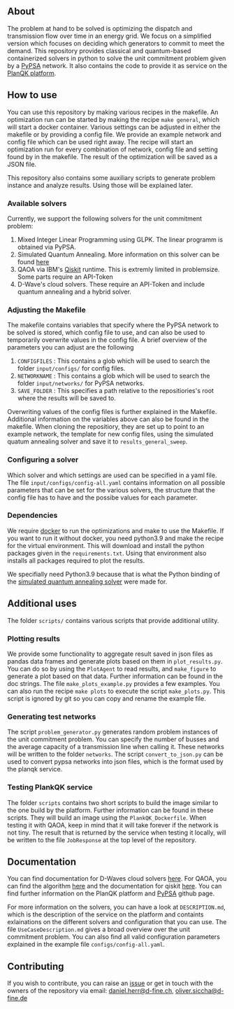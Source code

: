 ## About

The problem at hand to be solved is optimizing the dispatch and transmission flow over time in an energy grid. We focus on a simplified version
which focuses on deciding which generators to commit to meet the demand. This repository provides classical and quantum-based containerized solvers in python to
solve the unit commitment problem given by a [PyPSA](https://github.com/PyPSA/PyPSA) network. It also contains the code to provide it as service on 
the [PlanQK platform](https://platform.planqk.de). 


## How to use

You can use this repository by making various recipes in the makefile. An optimization run can be started by making the recipe `make general`, which will 
start a docker container. Various settings can be adjusted in either the makefile or by providing a config file. We provide an example network and config 
file which can be used right away. The recipe will start an optimization run for every combination of network, config file and setting found by in the makefile. 
The result of the optimization will be saved as a JSON file.

This repository also contains some auxiliary scripts to generate problem instance and analyze results. Using those will be explained later.


### Available solvers
Currently, we support the following solvers for the unit commitment problem:

1. Mixed Integer Linear Programming using GLPK. The linear programm is obtained via PyPSA.
2. Simulated Quantum Annealing. More information on this solver can be found [here](https://github.com/PlanQK/SimulatedQuantumAnnealing)
3. QAOA via IBM's [Qiskit](https://qiskit.org) runtime. This is extremly limited in problemsize. Some parts require an API-Token
4. D-Wave's cloud solvers. These require an API-Token and include quantum annealing and a hybrid solver.


### Adjusting the Makefile

The makefile contains variables that specify where the PyPSA network to be solved is stored, which config file to use, and can
also be used to temporarily overwrite values in the config file. A brief overview of the parameters you can adjust are the following

1. `CONFIGFILES` : This contains a glob which will be used to search the folder `input/configs/` for config files.
2. `NETWORKNAME` : This contains a glob which will be used to search the folder `input/networks/` for PyPSA networks.
3. `SAVE_FOLDER` : This specifies a path relative to the repositiories's root where the results will be saved to.

Overwriting values of the config files is further explained in the Makefile. Additional information on the variables above can also be found in the makefile.
When cloning the repositiory, they are set up to point to an example network, the template for new config files, using the simulated quatum annealing solver
and save it to `results_general_sweep`.

### Configuring a solver

Which solver and which settings are used can be specified in a yaml file. The file `input/configs/config-all.yaml` contains information on all possible
parameters that can be set for the various solvers, the structure that the config file has to have and the possibe values for each parameter.


### Dependencies

We require [docker](https://www.docker.com/) to run the optimizations and make to use the Makefile. If you want to run it without docker, you need python3.9 and make
the recipe for the virtual environment. This will download and install the python packages given in the `requirements.txt`. Using that environment
also installs all packages required to plot the results.

We specifially need Python3.9 because that is what the Python binding of the [simulated quantum annealing solver](https://github.com/PlanQK/SimulatedQuantumAnnealing) were made for.


## Additional uses

The folder `scripts/` contains various scripts that provide additional utility.

### Plotting results
We provide some functionality to aggregate result saved in json files as pandas data frames and generate plots based on them in `plot_results.py`. You can do so by using the 
`PlotAgent` to read results, and `make_figure` to generate a plot based on that data. Further information can be found in the doc strings. The file 
`make_plots_example.py` provides a few examples. You can also run the recipe `make plots` to execute the script `make_plots.py`. This script
is ignored by git so you can copy and rename the example file.


### Generating test networks
The script `problem_generator.py` generates random problem instances of the unit commitment problem. You can specify the number of busses and the average capacity
of a transmission line when calling it. These networks will be written to the folder `networks`. The script `convert_to_json.py` can be used to convert pypsa networks 
into json files, which is the format used by the planqk service.


### Testing PlankQK service
The folder `scripts` contains two short scripts to build the image similar to the one build by the platform. Further information can be found in these scripts. They will build an 
image using the `PlankQK_Dockerfile`. When testing it with QAOA, keep in mind that it will 
take forever if the network is not tiny. The result that is returned by the service when testing it locally, will be written to the 
file `JobResponse` at the top level of the repository.

## Documentation
You can find documentation for D-Waves cloud solvers [here](https://docs.ocean.dwavesys.com/en/stable/index.html). For QAOA, you can find the algorithm 
[here](https://qiskit.org/textbook/ch-applications/qaoa.html) and the documentation for qiskit [here](https://qiskit.org/documentation).
You can find further information on the PlanQK platform and [PyPSA](https://github.com/PyPSA/PyPSA) github page.

For more information on the solvers, you can have a look at `DESCRIPTION.md`, which is the description of the service on the platform and containts exlainations on the
different solvers and configuration that you can use. The file `UseCaseDescription.md` gives a broad overview over the unit commitment problem. You can also find all valid 
configuration parameters explained in the example file `configs/config-all.yaml`.


## Contributing

If you wish to contribute, you can raise an [issue](https://github.com/PlanQK/UnitCommitment/issues) or get in touch with the owners of the repository via email:
daniel.herr@d-fine.ch, oliver.siccha@d-fine.de

